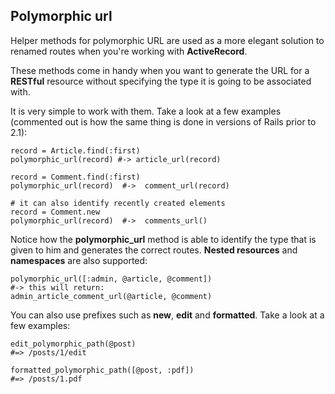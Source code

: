 ## Polymorphic url

Helper methods for polymorphic URL are used as a more elegant solution to renamed routes when you're working with **ActiveRecord**.
                                    
These methods come in handy when you want to generate the URL for a **RESTful** resource without specifying the type it is going to be associated with.
                                      
It is very simple to work with them. Take a look at a few examples (commented out is how the same thing is done in versions of Rails prior to 2.1):                             

	record = Article.find(:first) 
	polymorphic_url(record) #-> article_url(record)

	record = Comment.find(:first)
	polymorphic_url(record)  #->  comment_url(record)

	# it can also identify recently created elements
	record = Comment.new
	polymorphic_url(record)  #->  comments_url()
	                  
Notice how the **polymorphic_url** method is able to identify the type that is given to him and generates the correct routes. **Nested resources** and **namespaces** are also supported:

	polymorphic_url([:admin, @article, @comment])
	#-> this will return:
	admin_article_comment_url(@article, @comment)
	           
You can also use prefixes such as **new**, **edit** and **formatted**. Take a look at a few examples:

	edit_polymorphic_path(@post)
	#=> /posts/1/edit

	formatted_polymorphic_path([@post, :pdf])
	#=> /posts/1.pdf
